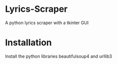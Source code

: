 # Lyrics-Scraper
A python lyrics scraper with a tkinter GUI
 # Installation
Install the python libraries beautifulsoup4 and urllib3